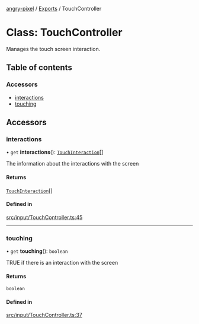 [angry-pixel](../README.md) / [Exports](../modules.md) / TouchController

# Class: TouchController

Manages the touch screen interaction.

## Table of contents

### Accessors

- [interactions](TouchController.md#interactions)
- [touching](TouchController.md#touching)

## Accessors

### interactions

• `get` **interactions**(): [`TouchInteraction`](../interfaces/TouchInteraction.md)[]

The information about the interactions with the screen

#### Returns

[`TouchInteraction`](../interfaces/TouchInteraction.md)[]

#### Defined in

[src/input/TouchController.ts:45](https://github.com/angry-pixel-studio/angry-pixel-engine/blob/93d7d6a/src/input/TouchController.ts#L45)

___

### touching

• `get` **touching**(): `boolean`

TRUE if there is an interaction with the screen

#### Returns

`boolean`

#### Defined in

[src/input/TouchController.ts:37](https://github.com/angry-pixel-studio/angry-pixel-engine/blob/93d7d6a/src/input/TouchController.ts#L37)
